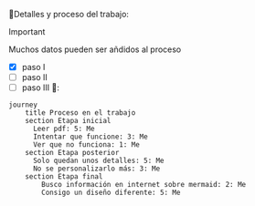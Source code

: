 :ram:Detalles y proceso del trabajo:
> [!IMPORTANT]
> Muchos datos pueden ser añdidos al proceso
- [x] paso I
- [ ] paso II
- [ ] paso III 🌷:
```mermaid
journey
    title Proceso en el trabajo
    section Etapa inicial
      Leer pdf: 5: Me
      Intentar que funcione: 3: Me
      Ver que no funciona: 1: Me
    section Etapa posterior
      Solo quedan unos detalles: 5: Me
      No se personalizarlo más: 3: Me
    section Etapa final
        Busco información en internet sobre mermaid: 2: Me
        Consigo un diseño diferente: 5: Me

 ```
